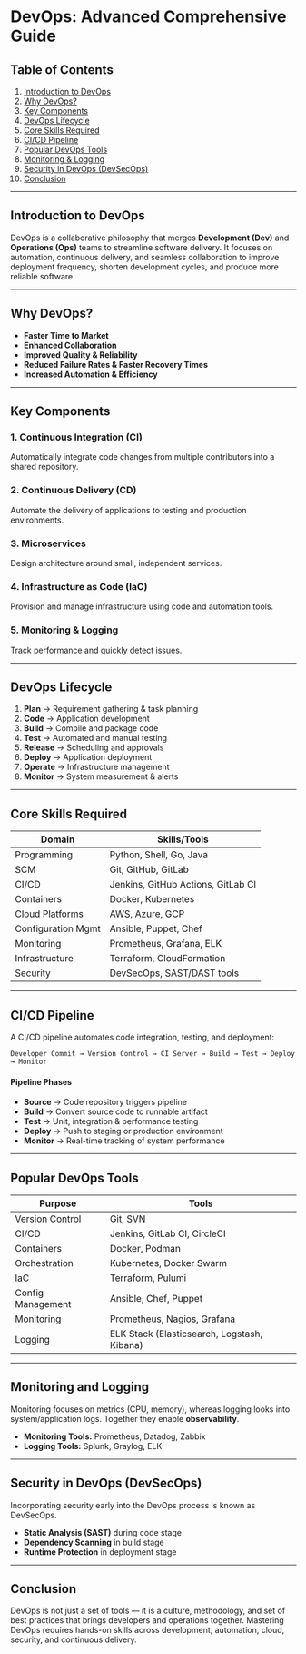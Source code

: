 # DevOps: Advanced Comprehensive Guide

## Table of Contents
1. [Introduction to DevOps](#introduction-to-devops)
2. [Why DevOps?](#why-devops)
3. [Key Components](#key-components)
4. [DevOps Lifecycle](#devops-lifecycle)
5. [Core Skills Required](#core-skills-required)
6. [CI/CD Pipeline](#cicd-pipeline)
7. [Popular DevOps Tools](#popular-devops-tools)
8. [Monitoring & Logging](#monitoring-and-logging)
9. [Security in DevOps (DevSecOps)](#security-in-devops-devsecops)
10. [Conclusion](#conclusion)

---

## Introduction to DevOps
DevOps is a collaborative philosophy that merges **Development (Dev)** and **Operations (Ops)** teams to streamline software delivery. It focuses on automation, continuous delivery, and seamless collaboration to improve deployment frequency, shorten development cycles, and produce more reliable software.

---

## Why DevOps?
- **Faster Time to Market**
- **Enhanced Collaboration**
- **Improved Quality & Reliability**
- **Reduced Failure Rates & Faster Recovery Times**
- **Increased Automation & Efficiency**

---

## Key Components
### 1. Continuous Integration (CI)
Automatically integrate code changes from multiple contributors into a shared repository.

### 2. Continuous Delivery (CD)
Automate the delivery of applications to testing and production environments.

### 3. Microservices
Design architecture around small, independent services.

### 4. Infrastructure as Code (IaC)
Provision and manage infrastructure using code and automation tools.

### 5. Monitoring & Logging
Track performance and quickly detect issues.

---

## DevOps Lifecycle
1. **Plan** → Requirement gathering & task planning
2. **Code** → Application development
3. **Build** → Compile and package code
4. **Test** → Automated and manual testing
5. **Release** → Scheduling and approvals
6. **Deploy** → Application deployment
7. **Operate** → Infrastructure management
8. **Monitor** → System measurement & alerts

---

## Core Skills Required
| Domain              | Skills/Tools                                     |
|---------------------|--------------------------------------------------|
| Programming         | Python, Shell, Go, Java                           |
| SCM                | Git, GitHub, GitLab                                |
| CI/CD               | Jenkins, GitHub Actions, GitLab CI                |
| Containers          | Docker, Kubernetes                                |
| Cloud Platforms     | AWS, Azure, GCP                                   |
| Configuration Mgmt  | Ansible, Puppet, Chef                              |
| Monitoring          | Prometheus, Grafana, ELK                           |
| Infrastructure      | Terraform, CloudFormation                          |
| Security            | DevSecOps, SAST/DAST tools                         |

---

## CI/CD Pipeline
A CI/CD pipeline automates code integration, testing, and deployment:

```
Developer Commit → Version Control → CI Server → Build → Test → Deploy → Monitor
```

#### Pipeline Phases
- **Source** → Code repository triggers pipeline
- **Build** → Convert source code to runnable artifact
- **Test** → Unit, integration & performance testing
- **Deploy** → Push to staging or production environment
- **Monitor** → Real-time tracking of system performance

---

## Popular DevOps Tools
| Purpose                | Tools                                    |
|------------------------|------------------------------------------|
| Version Control        | Git, SVN                                  |
| CI/CD                 | Jenkins, GitLab CI, CircleCI              |
| Containers            | Docker, Podman                            |
| Orchestration         | Kubernetes, Docker Swarm                  |
| IaC                   | Terraform, Pulumi                         |
| Config Management     | Ansible, Chef, Puppet                     |
| Monitoring            | Prometheus, Nagios, Grafana               |
| Logging              | ELK Stack (Elasticsearch, Logstash, Kibana)|

---

## Monitoring and Logging
Monitoring focuses on metrics (CPU, memory), whereas logging looks into system/application logs. Together they enable **observability**.

- **Monitoring Tools:** Prometheus, Datadog, Zabbix
- **Logging Tools:** Splunk, Graylog, ELK

---

## Security in DevOps (DevSecOps)
Incorporating security early into the DevOps process is known as DevSecOps.
- **Static Analysis (SAST)** during code stage
- **Dependency Scanning** in build stage
- **Runtime Protection** in deployment stage

---

## Conclusion
DevOps is not just a set of tools — it is a culture, methodology, and set of best practices that brings developers and operations together. Mastering DevOps requires hands-on skills across development, automation, cloud, security, and continuous delivery.

